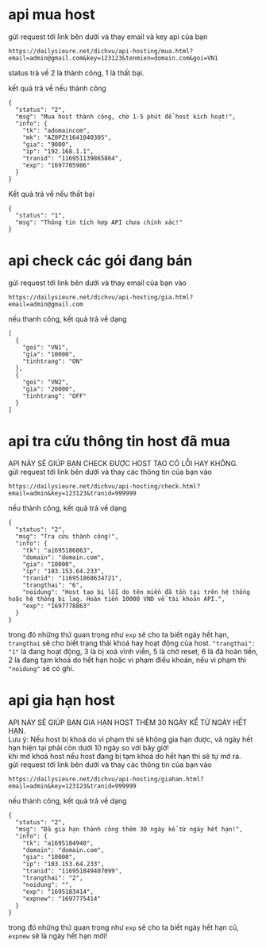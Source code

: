 

# api mua host
gửi request tới link bên dưới và thay email và key api của bạn
```
https://dailysieure.net/dichvu/api-hosting/mua.html?email=admin@gmail.com&key=123123&tenmien=domain.com&goi=VN1
```
 status trả về 2 là thành công, 1 là thất bại.  

kết quả trả về nếu thành công  
```
{
  "status": "2",
  "msg": "Mua host thành công, chờ 1-5 phút để host kích hoạt!",
  "info": {
    "tk": "adomaincom",
    "mk": "AZ0PZt1641040305",
    "gia": "9000",
    "ip": "192.168.1.1",
    "tranid": "116951139865864",
    "exp": "1697705986"
  }
}
```

Kết quả trả về nếu thất bại 
```
{
  "status": "1",
  "msg": "Thông tin tích hợp API chưa chính xác!"
}
 ```



# api check các gói đang bán
gửi request tới link bên dưới và thay email của bạn vào
```
https://dailysieure.net/dichvu/api-hosting/gia.html?email=admin@gmail.com
```
nếu thanh công, kết quả trả về dạng 
```
[
  {
    "goi": "VN1",
    "gia": "10000",
    "tinhtrang": "ON"
  },
  {
    "goi": "VN2",
    "gia": "20000",
    "tinhtrang": "OFF"
  }
]
```

# api tra cứu thông tin host đã mua
API NÀY SẼ GIÚP BẠN CHECK ĐƯỢC HOST TẠO CÓ LỖI HAY KHÔNG.  
gửi request tới link bên dưới và thay các thông tin của bạn vào
```
https://dailysieure.net/dichvu/api-hosting/check.html?email=admin&key=123123&tranid=999999
```
nếu thành công, kết quả trả về dạng 
```
{
  "status": "2",
  "msg": "Tra cứu thành công!",
  "info": {
    "tk": "a1695186863",
    "domain": "domain.com",
    "gia": "10000",
    "ip": "103.153.64.233",
    "tranid": "116951868634721",
    "trangthai": "6",
    "noidung": "Host tạo bị lỗi do tên miền đã tồn tại trên hệ thống hoặc hệ thống bị lag. Hoàn tiền 10000 VND về tài khoản API.",
    "exp": "1697778863"
  }
}
```
trong đó những thứ quan trọng như `exp` sẽ cho ta biết ngày hết hạn, `trangthai` sẽ cho biết trạng thái khoá hay hoạt động của host. `"trangthai": "1"` là đang hoạt động, 3 là bị xoá vĩnh viễn, 5 là chờ reset, 6 là đã hoàn tiền, 2 là đang tạm khoá do hết hạn hoặc vi phạm điều khoản, nếu vi phạm thì `"noidung"` sẽ có ghi. 

# api gia hạn host
API NÀY SẼ GIÚP BẠN GIA HẠN HOST THÊM 30 NGÀY KỂ TỬ NGÀY HẾT HẠN.  
Lưu ý: Nếu host bị khoá do vi phạm thì sẽ không gia hạn được, và ngày hết hạn hiện tại phải còn dưới 10 ngày so với bây giờ!  
khi mở khoá host nếu host đang bị tạm khoá do hết hạn thì sẽ tự mở ra.  
gửi request tới link bên dưới và thay các thông tin của bạn vào
```
https://dailysieure.net/dichvu/api-hosting/giahan.html?email=admin&key=123123&tranid=999999
```
nếu thành công, kết quả trả về dạng 
```
{
  "status": "2",
  "msg": "Đã gia hạn thành công thêm 30 ngày kể từ ngày hết hạn!",
  "info": {
    "tk": "a1695184940",
    "domain": "domain.com",
    "gia": "10000",
    "ip": "103.153.64.233",
    "tranid": "116951849407099",
    "trangthai": "2",
    "noidung": "",
    "exp": "1695183414",
    "expnew": "1697775414"
  }
}
```
trong đó những thứ quan trọng như `exp` sẽ cho ta biết ngày hết hạn cũ, `expnew` sẽ là ngày hết hạn mới!

